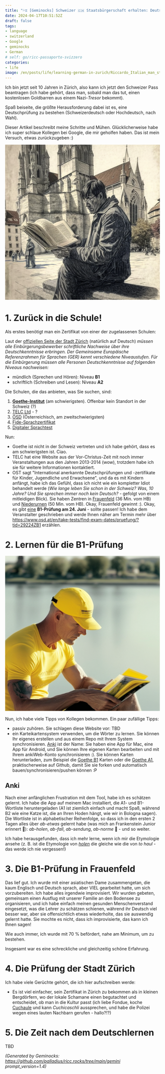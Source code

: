 ```yaml
---
title: "💦♊ [Geminocks] Schweizer 🇨🇭 Staatsbürgerschaft erhalten: Deutsch 🇩🇪 lernen"
date: 2024-04-17T10:51:52Z
draft: false
tags:
- language
- switzerland
- Google
- geminocks
- German
# self: go/ricc-passaporto-svizzero
categories:
- life
image: /en/posts/life/learning-german-in-zurich/Riccardo_Italian_man_studying_on_a_German_spelling_book_in_front_of_Grossmunster.png
---
```


Ich bin jetzt seit 10 Jahren in Zürich, also kann ich jetzt den Schweizer Pass beantragen (ich habe gehört, dass man, sobald man das tut, einen kostenlosen Goldbarren aus einem Nazi-*Tresor* bekommt).

Spaß beiseite, die größte Herausforderung dabei ist es, eine Deutschprüfung zu bestehen (Schweizerdeutsch oder Hochdeutsch, nach Wahl).

Dieser Artikel beschreibt meine Schritte und Mühen. Glücklicherweise habe ich super schlaue Kollegen bei Google, die mir geholfen haben. Das ist mein Versuch, etwas zurückzugeben :)

![image](Riccardo_Italian_man_studying_on_a_German_spelling_book_in_front_of_Grossmunster.png)

<!--more-->


# 1. Zurück in die Schule!

Als erstes benötigt man ein Zertifikat von einer der zugelassenen Schulen:

Laut der [offiziellen Seite der Stadt Zürich](https://www.stadt-zuerich.ch/portal/de/index/politik_u_recht/einbuergerungen/kenntnisse/sprachlicheanforderungen.html) (natürlich auf Deutsch) *müssen alle Einbürgerungsbewerber schriftliche Nachweise über ihre Deutschkenntnisse erbringen. Der Gemeinsame Europäische Referenzrahmen für Sprachen (GER) kennt verschiedene Niveaustufen. Für die Einbürgerung müssen alle Personen Deutschkenntnisse auf folgenden Niveaus nachweisen:*

* mündlich (Sprechen und Hören): Niveau **B1**
* schriftlich (Schreiben und Lesen): Niveau **A2**

Die Schulen, die das anbieten, was Sie suchen, sind:

1. [**Goethe-Institut**](http://www.goethe.de/lrn/prj/pba/bes/gzb/deindex.html) (am schwierigsten). Offenbar kein Standort in der Schweiz (?)
2. [TELC Ltd](https://www.telc.net/#section-0) - ?
3. [ÖSD](http://www.osd.at/) (Österreichisch, am zweitschwierigsten)
4. [Fide-Sprachzertifikat](http://www.fide-service.ch/)
5. [Digitaler Sprachtest](https://www.digitalersprachtest.ch/)

Nun:
* Goethe ist nicht in der Schweiz vertreten und ich habe gehört, dass es am schwierigsten ist. Ciao.
* TELC hat eine Website aus der Vor-Christus-Zeit mit noch immer Veranstaltungen aus den Jahren 2013-2014 (wow), trotzdem habe ich sie für weitere Informationen kontaktiert.
* OST sagt "International anerkannte Deutschprüfungen und -zertifikate für Kinder, Jugendliche und Erwachsene", und da es mit Kindern anfängt, habe ich das Gefühl, dass ich nicht wie ein kompletter Idiot behandelt werde (*Wie lange leben Sie schon in der Schweiz? Was, 10 Jahre? Und Sie sprechen immer noch kein Deutsch?* - gefolgt von einem mitleidigen Blick). Sie haben Zentren in [Frauenfeld](https://www.google.com/maps/dir/Zurich+HB,+Bahnhofplatz,+Zurigo,+Svizzera/Frauenfeld,+Svizzera/@47.550191,8.9002971,13.83z/data=!4m14!4m13!1m5!1m1!1s0x47900a08cc0e6e41:0xf5c698b65f8c52a7!2m2!1d8.5403226!2d47.3778579!1m5!1m1!1s0x479a922b7ac416d5:0xabd5ea8c4a738dc7!2m2!1d8.8987541!2d47.5535997!3e3) (36 Min. vom HB) und [Niederurnen](https://www.google.com/maps/dir/Zurich+HB,+Bahnhofplatz,+Zurigo,+Svizzera/8867+Niederurnen,+Svizzera/@47.1837248,8.744133,11.39z/data=!4m14!4m13!1m5!1m1!1s0x47900a08cc0e6e41:0xf5c698b65f8c52a7!2m2!1d8.5403226!2d47.3778579!1m5!1m1!1s0x479acd0b21f91dfd:0x6eb928b1714053f3!2m2!1d9.0531505!2d47.125507!3e3) (50 Min. vom HB). Okay, Frauenfeld gewinnt :). Okay, es gibt [eine](https://www.osd.at/en/take-tests/find-exam-dates/?country=167&tests=00001100000&land=null&stadt=Frauenfeld&datefrom=01.06.2023&dateto=31.08.2023&centernr=null) **B1-Prüfung am 24. Juni** - sollte passen! Ich habe dem Veranstalter geschrieben und werde Ihnen näher am Termin mehr über https://www.osd.at/en/take-tests/find-exam-dates/pruefung/?tid=29224ZB1 erzählen.

# 2. Lernen für die B1-Prüfung

![image](man-in-yellow-studies-by-lake-zurich.png)

Nun, ich habe viele Tipps von Kollegen bekommen. Ein paar zufällige Tipps:

* passiv zuhören. Sie schlagen diese Website vor: TBD
* ein Karteikartensystem verwenden, um die Wörter zu lernen. Sie können Ihr eigenes erstellen und aus einem Repo mit Ihrem System synchronisieren. [Anki](https://apps.ankiweb.net/) ist der Name: Sie haben eine App für Mac, eine App für Android, und Sie können Ihre eigenen Karten bearbeiten und mit Ihrem ankiWeb-Konto synchronisieren :). Sie können Karten herunterladen, zum Beispiel die [Goethe B1](https://ankiweb.net/shared/info/1586166030) Karten oder die [Goethe A1](https://ankiweb.net/shared/info/1386119660), praktischerweise auf Github, damit Sie sie forken und automatisch bauen/synchronisieren/pushen können :P

## Anki

Nach einer anfänglichen Frustration mit dem Tool, habe ich es schätzen gelernt. Ich habe die App auf meinem Mac installiert, die A1- und B1-Wortliste heruntergeladen (A1 ist ziemlich einfach und macht Spaß, während B2 wie eine Katze ist, die an Ihren Hoden hängt, wie wir in Bologna sagen). Die Wortliste ist in alphabetischer Reihenfolge, so dass ich in den ersten 2 Tagen alles über *ab-etwas* gelernt habe (was mich an Frankenstein Junior erinnert 😬): *ab-holen*, *ab-fall*, *ab-sendung*, *ab-norme* 🧌 - und so weiter.

Ich habe herausgefunden, dass ich mehr lerne, wenn ich mir die Etymologie ansehe (z. B. ist die Etymologie von [*holen*](https://en.wiktionary.org/wiki/holen#German) die gleiche wie die von *to haul* - das werde ich nie vergessen!)

# 3. Die B1-Prüfung in Frauenfeld

Das lief gut. Ich wurde mit einer asiatischen Dame zusammengetan, die kaum Englisch und Deutsch sprach, aber VIEL gearbeitet hatte, um sich vorzubereiten.
Ich habe alles irgendwie improvisiert. Wir wurden gebeten, gemeinsam einen Ausflug mit unserer Familie an den Bodensee zu organisieren,
und ich habe einfach meinen gesunden Menschenverstand eingesetzt, was die Lehrer zu schätzen schienen, während ihr Deutsch viel besser war, aber sie offensichtlich etwas wiederholte, das sie auswendig gelernt hatte. Sie mochte es nicht, dass ich improvisierte, das kann ich Ihnen sagen!

Wie auch immer, ich wurde mit 70 % befördert, nahe am Minimum, um zu bestehen.

Insgesamt war es eine schreckliche und gleichzeitig schöne Erfahrung.

# 4. Die Prüfung der Stadt Zürich

Ich habe viele Gerüchte gehört, die ich hier aufschreiben werde:

* Es ist viel einfacher, sein Zertifikat in Zürich zu bekommen als in kleinen Bergdörfern, wo der lokale Schamane einen begutachtet und entscheidet, ob man in die Kultur passt (ich liebe Fondue, koche [Cuchaule](https://cookidoo.ch/recipes/recipe/fr-CH/r434981) und kann *Cuchicaschli* aussprechen, und habe die Polizei wegen eines lauten Nachbarn gerufen - hallo?!?)

# 5. Die Zeit nach dem Deutschlernen

TBD


*(Generated by Geminocks: https://github.com/palladius/ricc.rocks/tree/main/gemini prompt_version=1.4)*